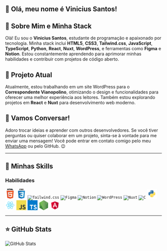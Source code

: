 ## 💜 Olá, meu nome é Vinicius Santos!

## 👋 Sobre Mim e Minha Stack  
Olá! Eu sou o **Vinicius Santos**, estudante de programação e apaixonado por tecnologia. Minha stack inclui **HTML5**, **CSS3**, **Tailwind.css**, **JavaScript**, **TypeScript**, **Python**, **React**, **Nuxt**, **WordPress**, e ferramentas como **Figma** e **Notion**. Estou constantemente aprendendo para aprimorar minhas habilidades e contribuir com projetos de código aberto.

## 🔭 Projeto Atual  
Atualmente, estou trabalhando em um site WordPress para o **Correspondente Vianopolino**, otimizando o design e funcionalidades para oferecer uma melhor experiência aos leitores. Também estou explorando projetos em **React** e **Nuxt** para desenvolvimento web moderno.

## 💬 Vamos Conversar!  
Adoro trocar ideias e aprender com outros desenvolvedores. Se você tiver perguntas ou quiser colaborar em um projeto, sinta-se à vontade para me enviar uma mensagem! Você pode entrar em contato comigo pelo meu [WhatsApp](https://wa.me/556292846807) ou pelo GitHub. 😉


---

## 🚀 Minhas Skills

### Habilidades

<code><img height="32" src="https://raw.githubusercontent.com/github/explore/80688e429a7d4ef2fca1e82350fe8e3517d3494d/topics/html/html.png" alt="HTML5"/></code>
<code><img height="32" src="https://raw.githubusercontent.com/github/explore/80688e429a7d4ef2fca1e82350fe8e3517d3494d/topics/css/css.png" alt="CSS3"/></code>
<code><img height="32" src="https://www.svgrepo.com/show/374118/tailwind.svg" alt="Tailwind.css"/></code>
<code><img height="32" src="https://www.svgrepo.com/show/452202/figma.svg" alt="Figma"/></code>
<code><img height="32" src="https://www.svgrepo.com/show/342071/notion.svg" alt="Notion"/></code>
<code><img height="32" src="https://upload.wikimedia.org/wikipedia/commons/2/20/WordPress_logo.svg" alt="WordPress"/></code>
<code><img height="32" src="https://www.svgrepo.com/show/373940/nuxt.svg" alt="Nuxt"/></code>
<code><img height="32" src="https://cdn.iconscout.com/icon/free/png-512/c-programming-569564.png" alt="C"/></code>
<code><img height="32" src="https://raw.githubusercontent.com/github/explore/80688e429a7d4ef2fca1e82350fe8e3517d3494d/topics/python/python.png" alt="Python"/></code>
<code><img height="32" src="https://raw.githubusercontent.com/github/explore/80688e429a7d4ef2fca1e82350fe8e3517d3494d/topics/react/react.png" alt="React"/></code>
<code><img height="32" src="https://raw.githubusercontent.com/github/explore/80688e429a7d4ef2fca1e82350fe8e3517d3494d/topics/javascript/javascript.png" alt="Javascript"/></code>
<code><img height="32" src="https://raw.githubusercontent.com/github/explore/80688e429a7d4ef2fca1e82350fe8e3517d3494d/topics/typescript/typescript.png" alt="Typescript"/></code>
<code><img height="32" src="https://raw.githubusercontent.com/github/explore/80688e429a7d4ef2fca1e82350fe8e3517d3494d/topics/nodejs/nodejs.png" alt="Nodejs"/></code>
<code><img height="32" src="https://raw.githubusercontent.com/github/explore/80688e429a7d4ef2fca1e82350fe8e3517d3494d/topics/angular/angular.png" alt="Angular"/></code>



---

## ⭐ GitHub Stats

![GitHub Stats](https://github-readme-stats.vercel.app/api?username=rosiestsloth&show_icons=true)
